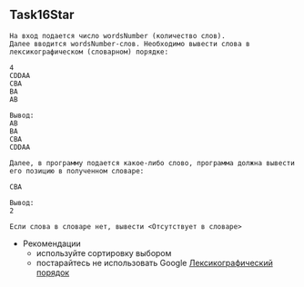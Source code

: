 ## Task16Star

```
На вход подается число wordsNumber (количество слов).
Далее вводится wordsNumber-слов. Необходимо вывести слова в лексикографическом (словарном) порядке:

4
CDDAA
CBA
BA
AB

Вывод:
AB
BA
CBA
CDDAA

Далее, в программу подается какое-либо слово, программа должна вывести его позицию в полученном словаре:

CBA

Вывод:
2

Если слова в словаре нет, вывести <Отсутствует в словаре>
```

* Рекомендации
	* используйте сортировку выбором
	* постарайтесь не использовать Google
[Лексикографический порядок](https://ru.stackoverflow.com/questions/489888/%D0%A7%D1%82%D0%BE-%D1%82%D0%B0%D0%BA%D0%BE%D0%B5-%D0%BB%D0%B5%D0%BA%D1%81%D0%B8%D0%BA%D0%BE%D0%B3%D1%80%D0%B0%D1%84%D0%B8%D1%87%D0%B5%D1%81%D0%BA%D0%BE%D0%B5-%D1%81%D1%80%D0%B0%D0%B2%D0%BD%D0%B5%D0%BD%D0%B8%D0%B5-%D0%B8-%D1%87%D1%82%D0%BE-%D0%BE%D0%BD%D0%BE-%D1%81%D0%BE%D0%B1%D0%BE%D0%B9-%D0%BF%D1%80%D0%B5%D0%B4%D1%81%D1%82%D0%B0%D0%B2%D0%BB%D1%8F%D0%B5%D1%82)